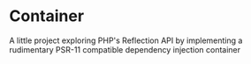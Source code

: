 # Container
A little project exploring PHP's Reflection API by implementing a rudimentary PSR-11 compatible dependency injection container
